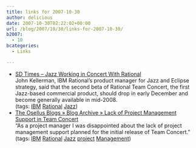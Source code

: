 ```yaml
---
title: links for 2007-10-30
author: delicious
date: 2007-10-30T02:22:02+00:00
url: /blog/2007/10/30/links-for-2007-10-30/
b2007:
  - 10
bcategories:
  - Links

---
```

  * <div>
      <a href="http://www.sdtimes.com/article/latestnews-20071015-21.html">SD Times &#8211; Jazz Working in Concert With Rational</a>
    </div>
    
    <div>
      John Kellerman, IBM Rational’s product manager for Jazz and Eclipse strategy, said that the second beta of Rational Team Concert, the first Jazz-based commercial product, should drop in early December and become generally available in mid-2008.
    </div>
    
    <div>
      (tags: <a href="http://del.icio.us/frodenas/IBM">IBM</a> <a href="http://del.icio.us/frodenas/Rational">Rational</a> <a href="http://del.icio.us/frodenas/Jazz">Jazz</a>)
    </div>

  * <div>
      <a href="http://www.osellus.com/blogs/2007/10/26/lack-of-project-management-support-in-team-concert/">The Osellus Blogs » Blog Archive » Lack of Project Management Support in Team Concert</a>
    </div>
    
    <div>
      &#8220;As a project manager I was disappointed about the lack of project management support planned for the initial release of Team Concert.&#8221;
    </div>
    
    <div>
      (tags: <a href="http://del.icio.us/frodenas/IBM">IBM</a> <a href="http://del.icio.us/frodenas/Rational">Rational</a> <a href="http://del.icio.us/frodenas/Jazz">Jazz</a> <a href="http://del.icio.us/frodenas/project">project</a> <a href="http://del.icio.us/frodenas/Management">Management</a>)
    </div>